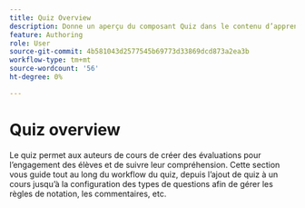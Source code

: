 ```yaml
---
title: Quiz Overview
description: Donne un aperçu du composant Quiz dans le contenu d’apprentissage et de formation
feature: Authoring
role: User
source-git-commit: 4b581043d2577545b69773d33869dcd873a2ea3b
workflow-type: tm+mt
source-wordcount: '56'
ht-degree: 0%

---
```


# Quiz overview

Le quiz permet aux auteurs de cours de créer des évaluations pour l’engagement des élèves et de suivre leur compréhension. Cette section vous guide tout au long du workflow du quiz, depuis l’ajout de quiz à un cours jusqu’à la configuration des types de questions afin de gérer les règles de notation, les commentaires, etc.





